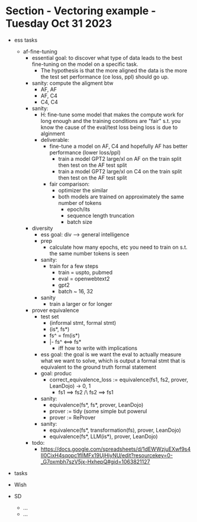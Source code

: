 # Section - Vectoring example - Tuesday Oct 31 2023

- ess tasks
	- af-fine-tuning
		- essential goal: to discover what type of data leads to the best fine-tuning on the model on a specific task. 
			- The hypothesis is that the more aligned the data is the more the test set performance (ce loss, ppl) should go up.
		- sanity: compute the aligment btw
			- AF, AF
			- AF, C4
			- C4, C4
		- sanity:
			- H: fine-tune some model that makes the compute work for long enough and the training conditions are "fair" s.t. you know the cause of the eval/test loss being loss is due to alginment
			- deliverable: 
				- fine-tune a model on AF, C4 and hopefully AF has better performance (lower loss/ppl)
					- train a model GPT2 large/xl on AF on the train split then test on the AF test split
					- train a model GPT2 large/xl on C4 on the train split then test on the AF test split
				- fair comparison: 
					- optimizer the similar
					- both models are trained on approximately the same number of tokens
						- epoch/its
						- sequence length truncation
						- batch size
		- diversity
			- ess goal: div --> general intelligence
			- prep
				- calculate how many epochs, etc you need to train on s.t. the same number tokens is seen
			- sanity:
				- train for a few steps 
					- train = uspto, pubmed
					- eval = openwebtext2
					- gpt2 
					- batch ~ 16, 32
			- sanity
				- train a larger or for longer
		- prover equivalence
			- test set
				- (informal stmt, formal stmt)
				- (is*, fs*)
				- fs^ = fm(is*)
				- |- fs^ <==> fs*
					- iff how to write with implications
			- ess goal: the goal is we want the eval to actually measure what we want to solve, which is output a formal stmt that is equivalent to the ground truth formal statement
			- goal: produc
				- correct_equivalence_loss := equivalence(fs1, fs2, prover, LeanDojo) -> 0, 1
					- fs1 ==> fs2 /\ fs2 ==> fs1
			- sanity:
				- equivalence(fs*, fs*, prover, LeanDojo)
				- prover := tidy (some simple but powerul
				- prover := ReProver
			- sanity:
				- equivalence(fs*, transformation(fs), prover, LeanDojo)
				- equivalence(fs*, LLM(is*), prover, LeanDojo)
		- todo:
			- https://docs.google.com/spreadsheets/d/1dEWWzjuEXwf9s4II0CixH4sqopc1flIMFx19UjHiyNU/edit?resourcekey=0-_G7oxmbh7szV5jx-HxhepQ#gid=1063821127 
- tasks
- Wish


- SD
	- ...
	- ...
